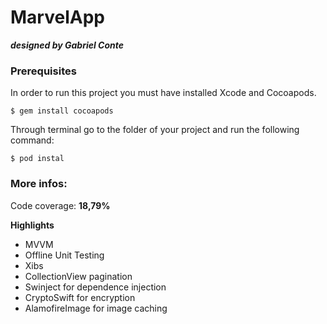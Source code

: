 # MarvelApp

***designed by Gabriel Conte***

### Prerequisites

In order to run this project you must have installed Xcode and Cocoapods.

```
$ gem install cocoapods
```
Through terminal go to the folder of your project and run the following command:

```
$ pod instal
```

### More infos:

Code coverage: **18,79%**

**Highlights**
- MVVM 
- Offline Unit Testing
- Xibs
- CollectionView pagination
- Swinject for dependence injection
- CryptoSwift for encryption
- AlamofireImage for image caching
